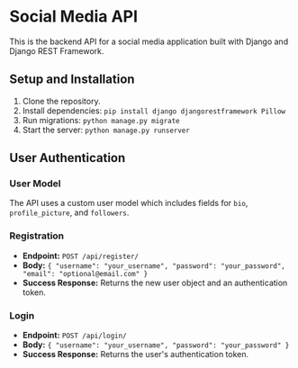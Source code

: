 # Social Media API

This is the backend API for a social media application built with Django and Django REST Framework.

## Setup and Installation

1.  Clone the repository.
2.  Install dependencies: `pip install django djangorestframework Pillow`
3.  Run migrations: `python manage.py migrate`
4.  Start the server: `python manage.py runserver`

## User Authentication

### User Model
The API uses a custom user model which includes fields for `bio`, `profile_picture`, and `followers`.

### Registration
* **Endpoint:** `POST /api/register/`
* **Body:** `{ "username": "your_username", "password": "your_password", "email": "optional@email.com" }`
* **Success Response:** Returns the new user object and an authentication token.

### Login
* **Endpoint:** `POST /api/login/`
* **Body:** `{ "username": "your_username", "password": "your_password" }`
* **Success Response:** Returns the user's authentication token.
